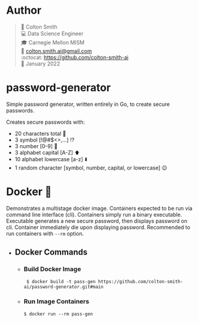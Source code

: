 # Author
> :wave:              Colton Smith <br>
> :computer:          Data Science Engineer <br>
> :mortar_board:      Carnegie Mellon MISM <br>
> :incoming_envelope: colton.smith.ai@gmail.com <br>
> :octocat:           https://github.com/colton-smith-ai <br>
> :date:              January 2022 <br>

# password-generator
Simple password generator, written entirely in Go, to create secure passwords.

Creates secure passwords with:
- 20 characters total :100:
- 3 symbol [!@#$<>,...] :interrobang:
- 3 number [0-9] :1234:
- 3 alphabet capital [A-Z] :arrow_up:
- 10 alphabet lowercase [a-z] :arrow_down:
- 1 random character [symbol, number, capital, or lowercase] :wink:

# Docker :whale:
Demonstrates a multistage docker image. Containers expected to be run via command line interface (cli).
Containers simply run a binary executable. Executable generates a new secure password, then displays
password on cli. Container immediately die upon displaying password. Recommended to run containers
with `--rm` option. 

- ## Docker Commands

    - ### Build Docker Image
        ` $ docker build -t pass-gen https://github.com/colton-smith-ai/password-generator.git#main`

    - ### Run Image Containers
        `$ docker run --rm pass-gen`